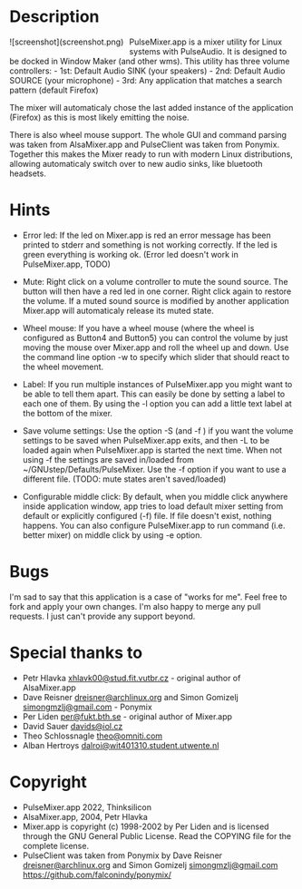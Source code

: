 # Description
<div style="float:left;margin-right:10px;margin-bottom:10px;" >
![screenshot](screenshot.png)
</div>
PulseMixer.app is a mixer utility for Linux systems with PulseAudio.
It is designed to be docked in Window Maker (and other wms). This utility has
three volume controllers:
- 1st: Default Audio SINK (your speakers)
- 2nd: Default Audio SOURCE (your microphone)
- 3rd: Any application that matches a search pattern (default Firefox)

The mixer will automaticaly chose the last added instance of the
application (Firefox) as this is most likely emitting the noise.

There is also wheel mouse support.
The whole GUI and command parsing was taken from AlsaMixer.app and
PulseClient was taken from Ponymix. Together this makes the
Mixer ready to run with modern Linux distributions, allowing
automaticaly switch over to new audio sinks, like bluetooth headsets.


# Hints
- Error led:
	If the led on Mixer.app is red an error message has 
	been printed to stderr and something is not working 
	correctly. If the led is green everything is working ok.
	(Error led doesn't work in PulseMixer.app, TODO)

- Mute:
	Right click on a volume controller to mute the sound
	source. The button will then have a red led in one corner.
	Right click again to restore the volume. If a muted sound
	source is modified by another application Mixer.app will 
	automaticaly release its muted state.

- Wheel mouse:
	If you have a wheel mouse (where the wheel is configured as 
	Button4 and Button5) you can control the volume by just moving
	the mouse over Mixer.app and roll the wheel up and down. Use 
	the command line option -w to specify which slider that should 
	react to the wheel movement.

- Label:
	If you run multiple instances of PulseMixer.app you might want
	to be able to tell them apart. This can easily be done
	by setting a label to each one of them. By using the -l
	option you can add a little text label at the bottom of
	the mixer.

- Save volume settings:
	Use the option -S (and -f <file>) if you want the volume 
	settings to be saved when PulseMixer.app exits, and then 
	-L to be loaded again when PulseMixer.app is started the next time.
	When not using -f the settings are saved in/loaded from
	~/GNUstep/Defaults/PulseMixer. Use the -f <file> option
	if you want to use a different file.
	(TODO: mute states aren't saved/loaded)

- Configurable middle click:
	By default, when you middle click anywhere inside application
	window, app tries to load default mixer setting from default
	or explicitly configured (-f) file. If file doesn't exist,
	nothing happens.
	You can also configure PulseMixer.app to run command (i.e.
	better mixer) on middle click by using -e <command> option.

# Bugs
I'm sad to say that this application is a case of "works for me".
Feel free to fork and apply your own changes. I'm also happy to
merge any pull requests. I just can't provide any support beyond.


# Special thanks to
- Petr Hlavka <xhlavk00@stud.fit.vutbr.cz> - original author of AlsaMixer.app
- Dave Reisner <dreisner@archlinux.org> and Simon Gomizelj <simongmzlj@gmail.com> - Ponymix
- Per Liden <per@fukt.bth.se> - original author of Mixer.app
- David Sauer <davids@iol.cz>
- Theo Schlossnagle <theo@omniti.com>
- Alban Hertroys <dalroi@wit401310.student.utwente.nl>


# Copyright
- PulseMixer.app 2022, Thinksilicon
- AlsaMixer.app, 2004, Petr Hlavka
- Mixer.app is copyright (c) 1998-2002 by Per Liden and is licensed through the GNU General Public License. Read the COPYING file for the complete license.
- PulseClient was taken from Ponymix by Dave Reisner <dreisner@archlinux.org> and Simon Gomizelj <simongmzlj@gmail.com> https://github.com/falconindy/ponymix/
